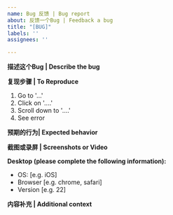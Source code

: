 ```yaml
---
name: Bug 反馈 | Bug report
about: 反馈一个Bug | Feedback a bug
title: "[BUG]"
labels: ''
assignees: ''

---
```


**描述这个Bug | Describe the bug**
<!-- 清晰地描述这个Bug
A clear and concise description of what the bug is. -->

**复现步骤 | To Reproduce**
<!-- 复现Bug的步骤
Steps to reproduce the behavior: -->
1. Go to '...'
2. Click on '....'
3. Scroll down to '....'
4. See error

**预期的行为| Expected behavior**
<!-- 描述这个功能正常的状态
A clear and concise description of what you expected to happen. -->

**截图或录屏 | Screenshots or Video**
<!-- 你可以上传截图或录屏来说明你遇到的问题
If applicable, add screenshots to help explain your problem. -->

**Desktop (please complete the following information):**
 - OS: [e.g. iOS]
 - Browser [e.g. chrome, safari]
 - Version [e.g. 22]

**内容补充 | Additional context**
<!-- 你可以在此补充更多的信息
Add any other context about the problem here. -->